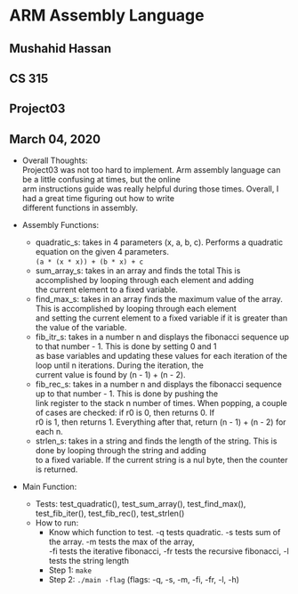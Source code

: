 # ARM Assembly Language
  
 ## Mushahid Hassan  
 ## CS 315  
 ## Project03  
 ## March 04, 2020    
   
* Overall Thoughts:  
Project03 was not too hard to implement. Arm assembly language can be a little confusing at times, but the online   
arm instructions guide was really helpful during those times. Overall, I had a great time figuring out how to write  
different functions in assembly.  
  
 * Assembly Functions:   
	* quadratic_s: takes in 4 parameters (x, a, b, c). Performs a quadratic equation on the given 4 parameters.  
	`(a * (x * x)) + (b * x) + c `  
	* sum_array_s: takes in an array and finds the total This is accomplished by looping through each element and adding  
  the current element to a fixed variable.  
	* find_max_s: takes in an array finds the maximum value of the array. This is accomplished by looping through each element  
  and setting the current element to a fixed variable if it is greater than the value of the variable.  
	* fib_itr_s: takes in a number n and displays the fibonacci sequence up to that number - 1. This is done by setting 0 and 1  
  as base variables and updating these values for each iteration of the loop until n iterations. During the iteration, the  
  current value is found by (n - 1) + (n - 2).  
	* fib_rec_s: takes in a number n and displays the fibonacci sequence up to that number - 1. This is done by pushing the  
  link register to the stack n number of times. When popping, a couple of cases are checked: if r0 is 0, then returns 0. If  
  r0 is 1, then returns 1. Everything after that, return (n - 1) + (n - 2) for each n.  
	* strlen_s: takes in a string and finds the length of the string. This is done by looping through the string and adding   
  to a fixed variable. If the current string is a nul byte, then the counter is returned.  
  
* Main Function:  
	* Tests: test_quadratic(), test_sum_array(), test_find_max(), test_fib_iter(), test_fib_rec(), test_strlen()  
	* How to run:  
		* Know which function to test. -q tests quadratic. -s tests sum of the array. -m tests the max of the array,  
    -fi tests the iterative fibonacci, -fr tests the recursive fibonacci, -l tests the string length
		* Step 1: `make`  
		* Step 2: `./main -flag` (flags: -q, -s, -m, -fi, -fr, -l, -h)
